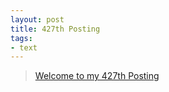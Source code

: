 ```yaml
---
layout: post
title: 427th Posting
tags: 
- text
---
```


> [Welcome to my 427th Posting](https://janghan-kor.tistory.com/1638)
